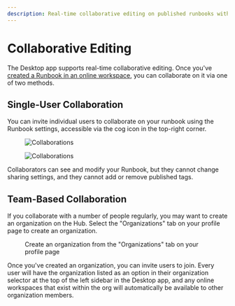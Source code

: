 ```yaml
---
description: Real-time collaborative editing on published runbooks with invited collaborators.
---
```


# Collaborative Editing

The Desktop app supports real-time collaborative editing. Once you've [created a Runbook in an online workspace](sharing-runbooks.md), you can collaborate on it via one of two methods.

## Single-User Collaboration

You can invite individual users to collaborate on your runbook using the Runbook settings, accessible via the cog icon in the top-right corner.

<figure class="img-light">
  <picture>
    <img src="../../images/collab-light.png" alt="Collaborations">
  </picture>
  <figcaption></figcaption>
</figure>
<figure class="img-dark">
  <picture>
    <img src="../../images/collab-dark.png" alt="Collaborations">
  </picture>
  <figcaption></figcaption>
</figure>

Collaborators can see and modify your Runbook, but they cannot change sharing settings, and they cannot add or remove published tags.

## Team-Based Collaboration

If you collaborate with a number of people regularly, you may want to create an organization on the Hub. Select the "Organizations" tab on your profile page to create an organization.

<figure><img src="../../images/hub-orgs.png" alt=""><figcaption>Create an organization from the "Organizations" tab on your profile page</figcaption></figure>

Once you've created an organization, you can invite users to join. Every user will have the organization listed as an option in their organization selector at the top of the left sidebar in the Desktop app, and any online workspaces that exist within the org will automatically be available to other organization members.
